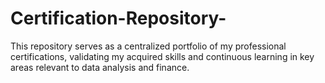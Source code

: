 # Certification-Repository-
This repository serves as a centralized portfolio of my professional certifications, validating my acquired skills and continuous learning in key areas relevant to data analysis and finance.
